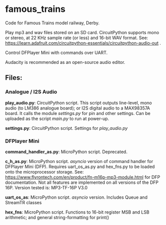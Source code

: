 # famous_trains
Code for Famous Trains model railway, Derby.

Play mp3 and wav files stored on an SD card. CircuitPython supports mono or stereo, at 22 KHz sample rate (or less) and 16-bit WAV format. See: https://learn.adafruit.com/circuitpython-essentials/circuitpython-audio-out .

Control DFPlayer Mini with commands over UART.

Audacity is recommended as an open-source audio editor.

## Files:

### Analogue / I2S Audio

**play_audio.py**: CircuitPython script. This script outputs line-level, mono audio (to LM386 analogue board); or I2S digital audio to a MAX98357A board. It calls the module *settings.py* for pin and other settings. Can be uploaded as the script *main.py* to run at power-up.

**settings.py**: CircuitPython script. Settings for *play_audio.py*

### DFPlayer Mini

**command_handler_as.py**: MicroPython script. Deprecated.

**c_h_as.py**: MicroPython script. *asyncio* version of command handler for DFPlayer Mini (DFP). Requires uart_os_as.py and hex_fns.py to be loaded onto the microprocessor storage.
See: https://www.flyrontech.com/en/product/fn-m16p-mp3-module.html for DFP documentation. Not all features are implemented on all versions of the DFP 16P. Version tested is: MP3-TF-16P V3.0

**uart_os_as**: MicroPython script. *asyncio* version. Includes Queue and StreamTR classes

**hex_fns**: MicroPython script. Functions to 16-bit register MSB and LSB arithmetic; and general string-formatting for print()
